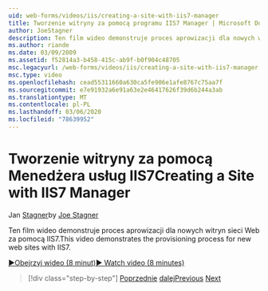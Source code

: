 ```yaml
---
uid: web-forms/videos/iis/creating-a-site-with-iis7-manager
title: Tworzenie witryny za pomocą programu IIS7 Manager | Microsoft Docs
author: JoeStagner
description: Ten film wideo demonstruje proces aprowizacji dla nowych witryn sieci Web za pomocą IIS7.
ms.author: riande
ms.date: 03/09/2009
ms.assetid: f52814a3-b458-415c-ab9f-b0f904c48705
msc.legacyurl: /web-forms/videos/iis/creating-a-site-with-iis7-manager
msc.type: video
ms.openlocfilehash: cead55311660a630ca5fe906e1afe8767c75aa7f
ms.sourcegitcommit: e7e91932a6e91a63e2e46417626f39d6b244a3ab
ms.translationtype: MT
ms.contentlocale: pl-PL
ms.lasthandoff: 03/06/2020
ms.locfileid: "78639952"
---
```

# <a name="creating-a-site-with-iis7-manager"></a><span data-ttu-id="40357-103">Tworzenie witryny za pomocą Menedżera usług IIS7</span><span class="sxs-lookup"><span data-stu-id="40357-103">Creating a Site with IIS7 Manager</span></span>

<span data-ttu-id="40357-104">Jan [Stagner](https://github.com/JoeStagner)</span><span class="sxs-lookup"><span data-stu-id="40357-104">by [Joe Stagner](https://github.com/JoeStagner)</span></span>

<span data-ttu-id="40357-105">Ten film wideo demonstruje proces aprowizacji dla nowych witryn sieci Web za pomocą IIS7.</span><span class="sxs-lookup"><span data-stu-id="40357-105">This video demonstrates the provisioning process for new web sites with IIS7.</span></span>

[<span data-ttu-id="40357-106">&#9654;Obejrzyj wideo (8 minut)</span><span class="sxs-lookup"><span data-stu-id="40357-106">&#9654; Watch video (8 minutes)</span></span>](https://channel9.msdn.com/Blogs/ASP-NET-Site-Videos/creating-a-site-with-iis7-manager)

> [!div class="step-by-step"]
> <span data-ttu-id="40357-107">[Poprzednie](troubleshooting-production-aspnet-apps.md)
> [dalej](installing-ftp7.md)</span><span class="sxs-lookup"><span data-stu-id="40357-107">[Previous](troubleshooting-production-aspnet-apps.md)
[Next](installing-ftp7.md)</span></span>
